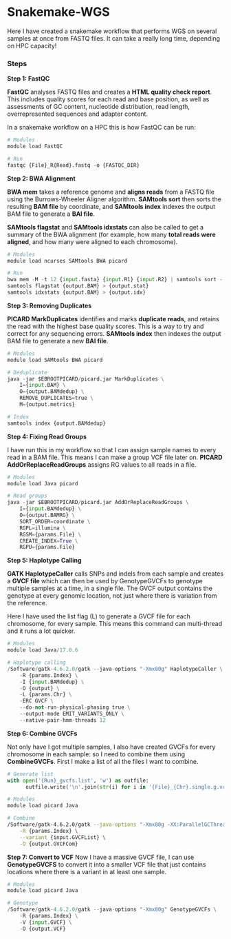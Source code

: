 # Snakemake-WGS
Here I have created a snakemake workflow that performs WGS on several samples at once from FASTQ files. It can take a really long time, depending on HPC capacity!

### Steps
**Step 1: FastQC**

**FastQC** analyses FASTQ files and creates a **HTML quality check report**. This includes quality scores for each read and base position, as well as assessments of GC content, nucleotide distribution, read length, overrepresented sequences and adapter content. 

In a snakemake workflow on a HPC this is how FastQC can be run:
```python
# Modules
module load FastQC

# Run
fastqc {File}_R{Read}.fastq -o {FASTQC_DIR}
```

**Step 2: BWA Alignment**

**BWA mem** takes a reference genome and **aligns reads** from a FASTQ file using the Burrows-Wheeler Aligner algorithm. **SAMtools sort** then sorts the resulting **BAM file** by coordinate, and **SAMtools index** indexes the output BAM file to generate a **BAI file**. 

**SAMtools flagstat** and **SAMtools idxstats** can also be called to get a summary of the BWA alignment (for example, how many **total reads were aligned**, and how many were aligned to each chromosome).

```python
# Modules
module load ncurses SAMtools BWA picard

# Run
bwa mem -M -t 12 {input.fasta} {input.R1} {input.R2} | samtools sort - -O bam | tee {output.BAM} | samtools index - {output.BAI}
samtools flagstat {output.BAM} > {output.stat} 
samtools idxstats {output.BAM} > {output.idx} 
```

**Step 3: Removing Duplicates**

**PICARD MarkDuplicates** identifies and marks **duplicate reads**, and retains the read with the highest base quality scores. This is a way to try and correct for any sequencing errors. **SAMtools index** then indexes the output BAM file to generate a new **BAI file**.

```python
# Modules
module load SAMtools BWA picard

# Deduplicate
java -jar $EBROOTPICARD/picard.jar MarkDuplicates \
    I={input.BAM} \
    O={output.BAMdedup} \
    REMOVE_DUPLICATES=true \
    M={output.metrics}

# Index
samtools index {output.BAMdedup}
```

**Step 4: Fixing Read Groups**

I have run this in my workflow so that I can assign sample names to every read in a BAM file. This means I can make a group VCF file later on. **PICARD AddOrReplaceReadGroups** assigns RG values to all reads in a file.

```python
# Modules
module load Java picard

# Read groups
java -jar $EBROOTPICARD/picard.jar AddOrReplaceReadGroups \
    I={input.BAMdedup} \
    O={output.BAMRG} \
    SORT_ORDER=coordinate \
    RGPL=illumina \
    RGSM={params.File} \
    CREATE_INDEX=True \
    RGPU={params.File} 
```

**Step 5: Haplotype Calling**

**GATK HaplotypeCaller** calls SNPs and indels from each sample and creates a **GVCF file** which can then be used by GenotypeGVCFs to genotype multiple samples at a time, in a single file. The GVCF output contains the genotype at every genomic location, not just where there is variation from the reference.

Here I have used the list flag (L) to generate a GVCF file for each chromosome, for every sample. This means this command can multi-thread and it runs a lot quicker.

```python
# Modules
module load Java/17.0.6

# Haplotype calling
/Software/gatk-4.6.2.0/gatk --java-options "-Xmx80g" HaplotypeCaller \
    -R {params.Index} \
    -I {input.BAMdedup} \
    -O {output} \
    -L {params.Chr} \
    -ERC GVCF \
    --do-not-run-physical-phasing true \
    --output-mode EMIT_VARIANTS_ONLY \
    --native-pair-hmm-threads 12
```

**Step 6: Combine GVCFs**

Not only have I got multiple samples, I also have created GVCFs for every chromosome in each sample: so I need to combine them using **CombineGVCFs**. First I make a list of all the files I want to combine.

```python
# Generate list
with open('{Run}_gvcfs.list', 'w') as outfile:
      outfile.write('\n'.join(str(i) for i in '{File}_{Chr}.single.g.vcf.gz'))
```
```bash
# Modules
module load picard Java

# Combine
/Software/gatk-4.6.2.0/gatk --java-options "-Xmx80g -XX:ParallelGCThreads=6 -Djava.io.tmpdir=./" CombineGVCFs \
    -R {params.Index} \
    --variant {input.GVCFList} \
    -O {output.GVCFCom}
```

**Step 7: Convert to VCF**
Now I have a massive GVCF file, I can use **GenotypeGVCFS** to convert it into a smaller VCF file that just contains locations where there is a variant in at least one sample. 

```python
# Modules
module load picard Java

# Genotype
/Software/gatk-4.6.2.0/gatk --java-options "-Xmx80g" GenotypeGVCFs \
    -R {params.Index} \
    -V {input.GVCF} \
    -O {output.VCF}
```




